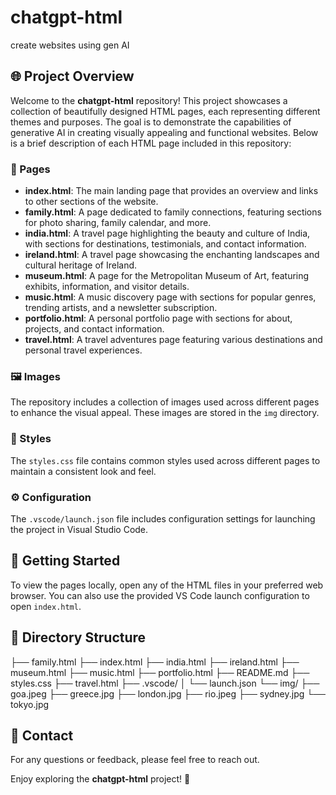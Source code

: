 # chatgpt-html
create websites using gen AI

## 🌐 Project Overview

Welcome to the **chatgpt-html** repository! This project showcases a collection of beautifully designed HTML pages, each representing different themes and purposes. The goal is to demonstrate the capabilities of generative AI in creating visually appealing and functional websites. Below is a brief description of each HTML page included in this repository:

### 📄 Pages

- **index.html**: The main landing page that provides an overview and links to other sections of the website.
- **family.html**: A page dedicated to family connections, featuring sections for photo sharing, family calendar, and more.
- **india.html**: A travel page highlighting the beauty and culture of India, with sections for destinations, testimonials, and contact information.
- **ireland.html**: A travel page showcasing the enchanting landscapes and cultural heritage of Ireland.
- **museum.html**: A page for the Metropolitan Museum of Art, featuring exhibits, information, and visitor details.
- **music.html**: A music discovery page with sections for popular genres, trending artists, and a newsletter subscription.
- **portfolio.html**: A personal portfolio page with sections for about, projects, and contact information.
- **travel.html**: A travel adventures page featuring various destinations and personal travel experiences.

### 🖼️ Images

The repository includes a collection of images used across different pages to enhance the visual appeal. These images are stored in the `img` directory.

### 🎨 Styles

The `styles.css` file contains common styles used across different pages to maintain a consistent look and feel.

### ⚙️ Configuration

The `.vscode/launch.json` file includes configuration settings for launching the project in Visual Studio Code.

## 🚀 Getting Started

To view the pages locally, open any of the HTML files in your preferred web browser. You can also use the provided VS Code launch configuration to open `index.html`.

## 📂 Directory Structure
├── family.html 
├── index.html 
├── india.html 
├── ireland.html 
├── museum.html 
├── music.html 
├── portfolio.html 
├── README.md 
├── styles.css 
├── travel.html 
├── .vscode/ 
│   └── launch.json 
└── img/ 
    ├── goa.jpeg 
    ├── greece.jpg 
    ├── london.jpg 
    ├── rio.jpeg 
    ├── sydney.jpg 
    └── tokyo.jpg

## 📧 Contact

For any questions or feedback, please feel free to reach out.

Enjoy exploring the **chatgpt-html** project! 🎉